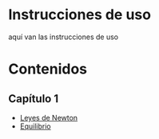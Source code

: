 # Instrucciones de uso

aquí van las instrucciones de uso

# Contenidos
## Capítulo 1
- [Leyes de Newton](Leyes-de-Newton)
- [Equilibrio](Equilibrio)
